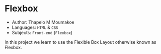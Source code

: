 # Flexbox

- Author: Thapelo M Moumakoe
- Languages: `HTML` & `CSS`
- Subjects: `Front-end` (`Flexbox`)

In this project we learn to use the Flexible Box Layout otherwise known as Flexbox.